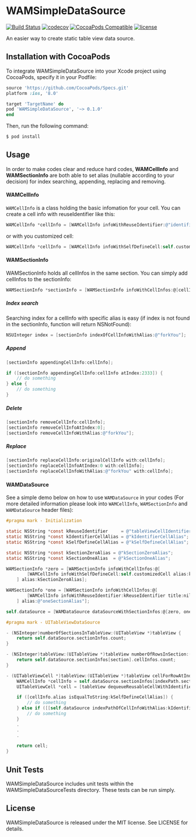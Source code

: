 # WAMSimpleDataSource

[![Build Status](https://travis-ci.org/WAMaker/WAMSimpleDataSource.svg?branch=master)](https://travis-ci.org/WAMaker/WAMSimpleDataSource)
[![codecov](https://codecov.io/gh/WAMaker/WAMSimpleDataSource/branch/master/graph/badge.svg)](https://codecov.io/gh/WAMaker/WAMSimpleDataSource)
[![CocoaPods Compatible](https://img.shields.io/cocoapods/v/WAMSimpleDataSource.svg)](https://img.shields.io/cocoapods/v/WAMSimpleDataSource.svg)
[![license](https://cocoapod-badges.herokuapp.com/l/WAMSimpleDataSource/badge.svg)](https://raw.githubusercontent.com/WAMaker/WAMSimpleDataSource/master/LICENSE)


An easier way to create static table view data source.

## Installation with CocoaPods

To integrate WAMSimpleDataSource into your Xcode project using CocoaPods, specify it in your Podfile:

```ruby
source 'https://github.com/CocoaPods/Specs.git'
platform :ios, '8.0'

target 'TargetName' do
pod 'WAMSimpleDataSource', '~> 0.1.0'
end
```

Then, run the following command:

```bash
$ pod install
```

## Usage

In order to make codes clear and reduce hard codes, **WAMCellInfo** and **WAMSectionInfo** are both able to set alias (nullable according to your decision) for index searching, appending, replacing and removing.

#### WAMCellInfo

`WAMCellInfo` is a class holding the basic infomation for your cell. You can create a cell info with reuseIdentifier like this:

```objective-c
WAMCellInfo *cellInfo = [WAMCellInfo infoWithReuseIdentifier:@"identifier" title:nil detail:nil alias:@"infoWithReuseIdentifier"];
```

or with you customized cell:

```objective-c
WAMCellInfo *cellInfo = [WAMCellInfo infoWithSelfDefineCell:self.customizedCell alias:@"infoWithSelfDefineCell"];
```

#### WAMSectionInfo

WAMSectionInfo holds all cellInfos in the same section. You can simply add cellInfos to the sectionInfo:

```objective-c
WAMSectionInfo *sectionInfo = [WAMSectionInfo infoWithCellInfos:@[cellInfoZero, cellInfoOne] alias:@"sectionAlias"];
```

##### Index search

Searching index for a cellInfo with specific alias is easy (if index is not found in the sectionInfo, function will return NSNotFound):

```objective-c
NSUInteger index = [sectionInfo indexOfCellInfoWithAlias:@"forkYou"];
```

##### Append

```objective-c
[sectionInfo appendingCellInfo:cellInfo];

if ([sectionInfo appendingCellInfo:cellInfo atIndex:2333]) {
    // do something
} else {
    // do something
}
```

##### Delete

```objective-c
[sectionInfo removeCellInfo:cellInfo];
[sectionInfo removeCellInfoAtIndex:0];
[sectionInfo removeCellInfoWithAlias:@"forkYou"];
```

##### Replace

```objective-c
[sectionInfo replaceCellInfo:originalCellInfo with:cellInfo];
[sectionInfo replaceCellInfoAtIndex:0 with:cellInfo];
[sectionInfo replaceCellInfoWithAlias:@"forkYou" with:cellInfo];
```

#### WAMDataSource

See a simple demo below on how to use `WAMDataSource` in your codes (For more detailed information please look into `WAMCellInfo`, `WAMSectionInfo` and `WAMDataSource` header files):

```objective-c
#pragma mark - Initialization

static NSString *const kReuseIdentifier     = @"tableViewCellIdentifier";
static NSString *const kIdentifierCellAlias = @"kIdentifierCellAlias";
static NSString *const kSelfDefineCellAlias = @"kSelfDefineCellAlias";

static NSString *const kSectionZeroAlias = @"kSectionZeroAlias";
static NSString *const kSectionOneAlias  = @"kSectionOneAlias";

WAMSectionInfo *zero = [WAMSectionInfo infoWithCellInfos:@[
        [WAMCellInfo infoWithSelfDefineCell:self.customizedCell alias:kSelfDefineCellAlias]
    ] alias:kSectionZeroAlias];

WAMSectionInfo *one = [WAMSectionInfo infoWithCellInfos:@[
        [WAMCellInfo infoWithReuseIdentifier:kReuseIdentifier title:nil detail:nil alias:kIdentifierCellAlias]
    ] alias:@"oneSectionAlias"];

self.dataSource = [WAMDataSource dataSourceWithSectionInfos:@[zero, one]];

#pragma mark - UITableViewDataSource

- (NSInteger)numberOfSectionsInTableView:(UITableView *)tableView {
    return self.dataSource.sectionInfos.count;
}

- (NSInteger)tableView:(UITableView *)tableView numberOfRowsInSection:(NSInteger)section {
    return self.dataSource.sectionInfos[section].cellInfos.count;
}

- (UITableViewCell *)tableView:(UITableView *)tableView cellForRowAtIndexPath:(NSIndexPath *)indexPath {
    WAMCellInfo *cellInfo = self.dataSource.sectionInfos[indexPath.section].cellInfos[indexPath.row];
    UITableViewCell *cell = [tableView dequeueReusableCellWithIdentifier:cellInfo.identifier forIndexPath:indexPath];

    if ([cellInfo.alias isEqualToString:kSelfDefineCellAlias]) {
        // do something
    } else if ([[self.dataSource indexPathOfCellInfoWithAlias:kIdentifierCellAlias] isEqual:indexPath]) {
        // do something
    }
    .
    .
    .

    return cell;
}

```

## Unit Tests

WAMSimpleDataSource includes unit tests within the WAMSimpleDataSourceTests directory. These tests can be run simply.

## License

WAMSimpleDataSource is released under the MIT license. See LICENSE for details.
